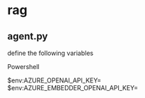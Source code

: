 # rag
## agent.py
define the following variables

Powershell

$env:AZURE_OPENAI_API_KEY=
$env:AZURE_EMBEDDER_OPENAI_API_KEY=